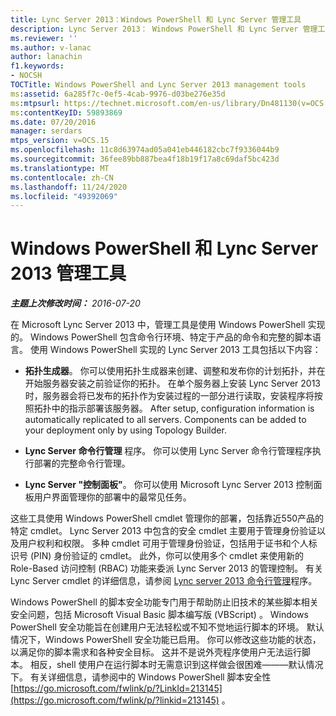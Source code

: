 ```yaml
---
title: Lync Server 2013：Windows PowerShell 和 Lync Server 管理工具
description: Lync Server 2013： Windows PowerShell 和 Lync Server 管理工具。
ms.reviewer: ''
ms.author: v-lanac
author: lanachin
f1.keywords:
- NOCSH
TOCTitle: Windows PowerShell and Lync Server 2013 management tools
ms:assetid: 6a285f7c-0ef5-4cab-9976-d03be276e35d
ms:mtpsurl: https://technet.microsoft.com/en-us/library/Dn481130(v=OCS.15)
ms:contentKeyID: 59893869
ms.date: 07/20/2016
manager: serdars
mtps_version: v=OCS.15
ms.openlocfilehash: 11c8d63974ad05a041eb446182cbc7f9336044b9
ms.sourcegitcommit: 36fee89bb887bea4f18b19f17a8c69daf5bc423d
ms.translationtype: MT
ms.contentlocale: zh-CN
ms.lasthandoff: 11/24/2020
ms.locfileid: "49392069"
---
```

# <a name="windows-powershell-and-lync-server-2013-management-tools"></a>Windows PowerShell 和 Lync Server 2013 管理工具

<div data-xmlns="http://www.w3.org/1999/xhtml">

<div class="topic" data-xmlns="http://www.w3.org/1999/xhtml" data-msxsl="urn:schemas-microsoft-com:xslt" data-cs="https://msdn.microsoft.com/">

<div data-asp="https://msdn2.microsoft.com/asp">



</div>

<div id="mainSection">

<div id="mainBody">

<span> </span>

_**主题上次修改时间：** 2016-07-20_

在 Microsoft Lync Server 2013 中，管理工具是使用 Windows PowerShell 实现的。 Windows PowerShell 包含命令行环境、特定于产品的命令和完整的脚本语言。 使用 Windows PowerShell 实现的 Lync Server 2013 工具包括以下内容：

  - **拓扑生成器**。 你可以使用拓扑生成器来创建、调整和发布你的计划拓扑，并在开始服务器安装之前验证你的拓扑。 在单个服务器上安装 Lync Server 2013 时，服务器会将已发布的拓扑作为安装过程的一部分进行读取，安装程序将按照拓扑中的指示部署该服务器。 After setup, configuration information is automatically replicated to all servers. Components can be added to your deployment only by using Topology Builder.

  - **Lync Server 命令行管理** 程序。 你可以使用 Lync Server 命令行管理程序执行部署的完整命令行管理。

  - **Lync Server "控制面板"**。 你可以使用 Microsoft Lync Server 2013 控制面板用户界面管理你的部署中的最常见任务。

这些工具使用 Windows PowerShell cmdlet 管理你的部署，包括靠近550产品的特定 cmdlet。 Lync Server 2013 中包含的安全 cmdlet 主要用于管理身份验证以及用户权利和权限。 多种 cmdlet 可用于管理身份验证，包括用于证书和个人标识号 (PIN) 身份验证的 cmdlet。 此外，你可以使用多个 cmdlet 来使用新的 Role-Based 访问控制 (RBAC) 功能来委派 Lync Server 2013 的管理控制。 有关 Lync Server cmdlet 的详细信息，请参阅 [Lync server 2013 命令行管理](lync-server-2013-lync-server-management-shell.md)程序。

Windows PowerShell 的脚本安全功能专门用于帮助防止旧技术的某些脚本相关安全问题，包括 Microsoft Visual Basic 脚本编写版 (VBScript) 。 Windows PowerShell 安全功能旨在创建用户无法轻松或不知不觉地运行脚本的环境。 默认情况下，Windows PowerShell 安全功能已启用。 你可以修改这些功能的状态，以满足你的脚本需求和各种安全目标。 这并不是说外壳程序使用户无法运行脚本。 相反，shell 使用户在运行脚本时无需意识到这样做会很困难———默认情况下。 有关详细信息，请参阅中的 Windows PowerShell 脚本安全性 [https://go.microsoft.com/fwlink/p/?LinkId=213145](https://go.microsoft.com/fwlink/p/?linkid=213145) 。

</div>

<span> </span>

</div>

</div>

</div>


